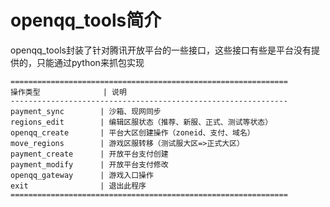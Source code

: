 openqq_tools简介
============

openqq_tools封装了针对腾讯开放平台的一些接口，这些接口有些是平台没有提供的，只能通过python来抓包实现

    ==============================================================
    操作类型              | 说明
    --------------------------------------------------------------
    payment_sync	    | 沙箱、现网同步
    regions_edit	    | 编辑区服状态（推荐、新服、正式、测试等状态）
    openqq_create	    | 平台大区创建操作（zoneid、支付、域名）
    move_regions	    | 游戏区服转移（测试服大区=>正式大区）
    payment_create	    | 开放平台支付创建
    payment_modify	    | 开放平台支付修改
    openqq_gateway	    | 游戏入口操作
    exit                | 退出此程序
    ==============================================================
